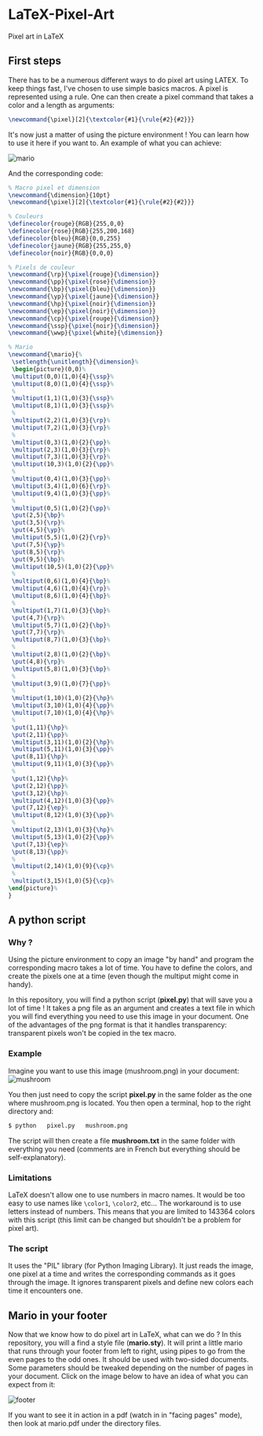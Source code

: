 # LaTeX-Pixel-Art

Pixel art in LaTeX


## First steps

There has to be a numerous different ways to do pixel art using LATEX. To keep things fast, I've chosen to use simple basics macros. A pixel is represented using a rule. One can then create a pixel command that takes a color and a length as arguments:

```latex
\newcommand{\pixel}[2]{\textcolor{#1}{\rule{#2}{#2}}}
```  

It's now just a matter of using the picture environment ! You can learn how to use it here if you want to. An example of what you can achieve:

![mario](/files/mario.png)

And the corresponding code:

```latex
% Macro pixel et dimension
\newcommand{\dimension}{10pt}
\newcommand{\pixel}[2]{\textcolor{#1}{\rule{#2}{#2}}}

% Couleurs
\definecolor{rouge}{RGB}{255,0,0}
\definecolor{rose}{RGB}{255,200,168}
\definecolor{bleu}{RGB}{0,0,255}
\definecolor{jaune}{RGB}{255,255,0}
\definecolor{noir}{RGB}{0,0,0}

% Pixels de couleur
\newcommand{\rp}{\pixel{rouge}{\dimension}}
\newcommand{\pp}{\pixel{rose}{\dimension}}
\newcommand{\bp}{\pixel{bleu}{\dimension}}
\newcommand{\yp}{\pixel{jaune}{\dimension}}
\newcommand{\hp}{\pixel{noir}{\dimension}}
\newcommand{\ep}{\pixel{noir}{\dimension}}
\newcommand{\cp}{\pixel{rouge}{\dimension}}
\newcommand{\ssp}{\pixel{noir}{\dimension}}
\newcommand{\wwp}{\pixel{white}{\dimension}}

% Mario
\newcommand{\mario}{%
 \setlength{\unitlength}{\dimension}%
 \begin{picture}(0,0)%
 \multiput(0,0)(1,0){4}{\ssp}%
 \multiput(8,0)(1,0){4}{\ssp}%
 %
 \multiput(1,1)(1,0){3}{\ssp}%
 \multiput(8,1)(1,0){3}{\ssp}%
 %
 \multiput(2,2)(1,0){3}{\rp}%
 \multiput(7,2)(1,0){3}{\rp}%
 %
 \multiput(0,3)(1,0){2}{\pp}%
 \multiput(2,3)(1,0){3}{\rp}%
 \multiput(7,3)(1,0){3}{\rp}%
 \multiput(10,3)(1,0){2}{\pp}%
 %
 \multiput(0,4)(1,0){3}{\pp}%
 \multiput(3,4)(1,0){6}{\rp}%
 \multiput(9,4)(1,0){3}{\pp}%
 %
 \multiput(0,5)(1,0){2}{\pp}%
 \put(2,5){\bp}%
 \put(3,5){\rp}%
 \put(4,5){\yp}%
 \multiput(5,5)(1,0){2}{\rp}%
 \put(7,5){\yp}%
 \put(8,5){\rp}%
 \put(9,5){\bp}%
 \multiput(10,5)(1,0){2}{\pp}%
 %
 \multiput(0,6)(1,0){4}{\bp}%
 \multiput(4,6)(1,0){4}{\rp}%
 \multiput(8,6)(1,0){4}{\bp}%
 %
 \multiput(1,7)(1,0){3}{\bp}%
 \put(4,7){\rp}%
 \multiput(5,7)(1,0){2}{\bp}%
 \put(7,7){\rp}%
 \multiput(8,7)(1,0){3}{\bp}%
 %
 \multiput(2,8)(1,0){2}{\bp}%
 \put(4,8){\rp}%
 \multiput(5,8)(1,0){3}{\bp}%
 %
 \multiput(3,9)(1,0){7}{\pp}%
 %
 \multiput(1,10)(1,0){2}{\hp}%
 \multiput(3,10)(1,0){4}{\pp}%
 \multiput(7,10)(1,0){4}{\hp}%
 %
 \put(1,11){\hp}%
 \put(2,11){\pp}%
 \multiput(3,11)(1,0){2}{\hp}%
 \multiput(5,11)(1,0){3}{\pp}%
 \put(8,11){\hp}%
 \multiput(9,11)(1,0){3}{\pp}%
 %
 \put(1,12){\hp}%
 \put(2,12){\pp}%
 \put(3,12){\hp}%
 \multiput(4,12)(1,0){3}{\pp}%
 \put(7,12){\ep}%
 \multiput(8,12)(1,0){3}{\pp}%
 %
 \multiput(2,13)(1,0){3}{\hp}%
 \multiput(5,13)(1,0){2}{\pp}%
 \put(7,13){\ep}%
 \put(8,13){\pp}%
 %
 \multiput(2,14)(1,0){9}{\cp}%
 %
 \multiput(3,15)(1,0){5}{\cp}%
\end{picture}%
}
```


## A python script

### Why ?
Using the picture environment to copy an image "by hand" and program the corresponding macro takes a lot of time. You have to define the colors, and create the pixels one at a time (even though the multiput might come in handy).

In this repository, you will find a python script (**pixel.py**) that will save you a lot of time ! It takes a png file as an argument and creates a text file in which you will find everything you need to use this image in your document. One of the advantages of the png format is that it handles transparency: transparent pixels won't be copied in the tex macro.

### Example
Imagine you want to use this image (mushroom.png) in your document:
![mushroom](/files/mushroom.png)


You then just need to copy the script **pixel.py** in the same folder as the one where mushroom.png is located. You then open a terminal, hop to the right directory and:

```bash 
$ python   pixel.py   mushroom.png
```

The script will then create a file **mushroom.txt** in the same folder with everything you need (comments are in French but everything should be self-explanatory).

### Limitations

LaTeX doesn't allow one to use numbers in macro names. It would be too easy to use names like `\color1`, `\color2`, etc... The workaround is to use letters instead of numbers. This means that you are limited to 143364 colors with this script (this limit can be changed but shouldn't be a problem for pixel art).

### The script
It uses the "PIL" library (for Python Imaging Library). It just reads the image, one pixel at a time and writes the corresponding commands as it goes through the image. It ignores transparent pixels and define new colors each time it encounters one.


## Mario in your footer

Now that we know how to do pixel art in LaTeX, what can we do ? In this repository, you will a find a style file (**mario.sty**). It will print a little mario that runs through your footer from left to right, using pipes to go from the even pages to the odd ones. It should be used with two-sided documents. Some parameters should be tweaked depending on the number of pages in your document. Click on the image below to have an idea of what you can expect from it:

![footer](/files/mario_foot.png)

If you want to see it in action in a pdf (watch in in "facing pages" mode), then look at mario.pdf under the directory files.
